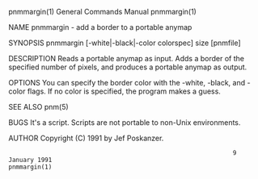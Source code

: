 pnmmargin(1)                                                  General Commands Manual                                                 pnmmargin(1)

NAME
       pnmmargin - add a border to a portable anymap

SYNOPSIS
       pnmmargin [-white|-black|-color colorspec] size [pnmfile]

DESCRIPTION
       Reads a portable anymap as input.  Adds a border of the specified number of pixels, and produces a portable anymap as output.

OPTIONS
       You can specify the border color with the -white, -black, and -color flags.  If no color is specified, the program makes a guess.

SEE ALSO
       pnm(5)

BUGS
       It's a script.  Scripts are not portable to non-Unix environments.

AUTHOR
       Copyright (C) 1991 by Jef Poskanzer.

                                                                  9 January 1991                                                      pnmmargin(1)
